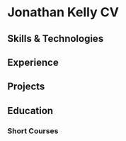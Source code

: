# Jonathan Kelly CV

## Skills & Technologies

## Experience

## Projects

## Education

### Short Courses






